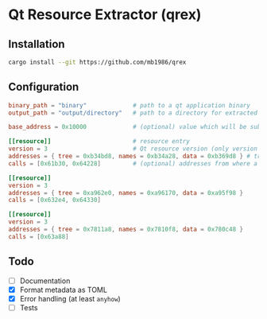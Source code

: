 # Qt Resource Extractor (qrex)

## Installation

```sh
cargo install --git https://github.com/mb1986/qrex
```

## Configuration

```toml
binary_path = "binary"             # path to a qt application binary
output_path = "output/directory"   # path to a directory for extracted resources

base_address = 0x10000             # (optional) value which will be subtracted from any of resource addresses

[[resource]]                       # resource entry
version = 3                        # Qt resource version (only version 3 is currently supported)
addresses = { tree = 0xb34bd8, names = 0xb34a28, data = 0xb369d8 } # triple of addresses pointing to resource structures
calls = [0x61b30, 0x64228]         # (optional) addresses from where a resource has been registered

[[resource]]
version = 3
addresses = { tree = 0xa962e0, names = 0xa96170, data = 0xa95f98 }
calls = [0x632e4, 0x64330]

[[resource]]
version = 3
addresses = { tree = 0x7811a8, names = 0x7810f8, data = 0x780c48 }
calls = [0x63a88]
```

## Todo

- [ ] Documentation
- [x] Format metadata as TOML
- [x] Error handling (at least `anyhow`)
- [ ] Tests
